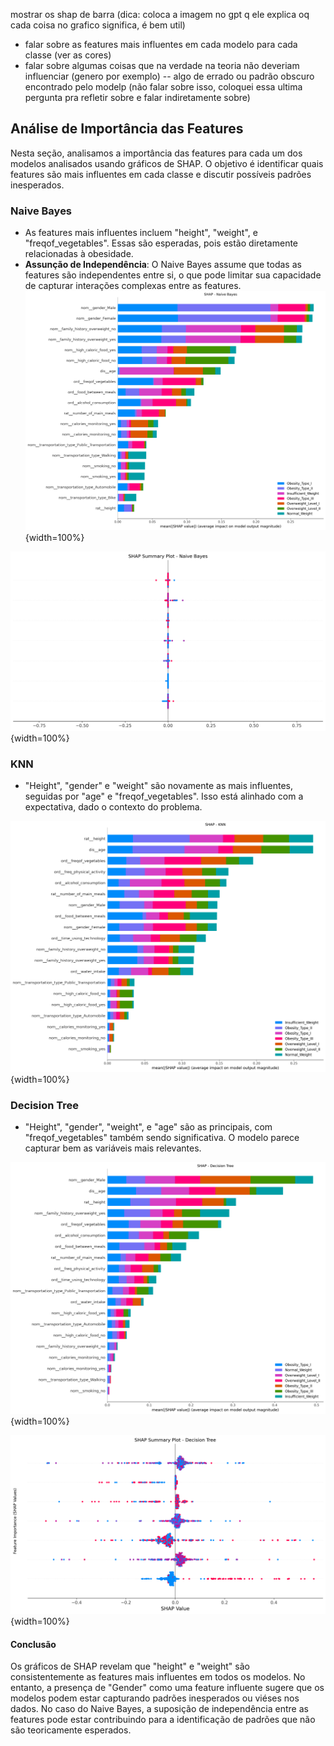 mostrar os shap de barra
(dica: coloca a imagem no gpt q ele explica oq cada coisa no grafico significa, é bem util)

- falar sobre as features mais influentes em cada modelo para cada classe (ver as cores)
- falar sobre algumas coisas que na verdade na teoria não deveriam influenciar (genero por exemplo) -- algo de errado ou padrão obscuro encontrado pelo modelp (não falar sobre isso, coloquei essa ultima pergunta pra refletir sobre e falar indiretamente sobre)

## Análise de Importância das Features

Nesta seção, analisamos a importância das features para cada um dos modelos analisados usando gráficos de SHAP. O objetivo é identificar quais features são mais influentes em cada classe e discutir possíveis padrões inesperados.

### Naive Bayes

- As features mais influentes incluem "height", "weight", e "freqof_vegetables". Essas são esperadas, pois estão diretamente relacionadas à obesidade.
- **Assunção de Independência**: O Naive Bayes assume que todas as features são independentes entre si, o que pode limitar sua capacidade de capturar interações complexas entre as features. 
![alt text](../results/naive_bayes/shap_summary_naive_bayes_bar.png){width=100%}

![alt text](../results/naive_bayes/shap_summary_naive_bayes_dots.png){width=100%}

### KNN

- "Height", "gender" e "weight" são novamente as mais influentes, seguidas por "age" e "freqof_vegetables". Isso está alinhado com a expectativa, dado o contexto do problema.

![alt text](../results/knn/shap_summary_knn.png){width=100%}

### Decision Tree

- "Height", "gender", "weight", e "age" são as principais, com "freqof_vegetables" também sendo significativa. O modelo parece capturar bem as variáveis mais relevantes.


![alt text](../results/decision_tree/shap_summary_decision_tree_bar.png){width=100%}

![alt text](../results/decision_tree/shap_summary_decision_tree_dots.png){width=100%}

#### Conclusão

Os gráficos de SHAP revelam que "height" e "weight" são consistentemente as features mais influentes em todos os modelos. No entanto, a presença de "Gender" como uma feature influente sugere que os modelos podem estar capturando padrões inesperados ou viéses nos dados. No caso do Naive Bayes, a suposição de independência entre as features pode estar contribuindo para a identificação de padrões que não são teoricamente esperados.
